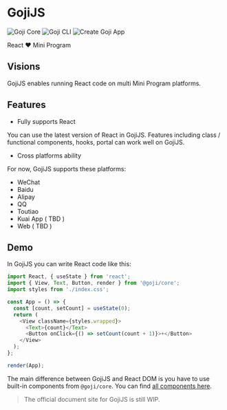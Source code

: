 # GojiJS

![Goji Core](https://img.shields.io/npm/v/@goji/core?label=Goji%20Core)
![Goji CLI](https://img.shields.io/npm/v/@goji/cli?label=Goji%20CLI)
![Create Goji App](https://img.shields.io/npm/v/create-goji-app?label=Create%20Goji%20App)

React ❤️ Mini Program

## Visions

GojiJS enables running React code on multi Mini Program platforms.

## Features

- Fully supports React

You can use the latest version of React in GojiJS. Features including class / functional components,
hooks, portal can work well on GojiJS.

- Cross platforms ability

For now, GojiJS supports these platforms:

- WeChat
- Baidu
- Alipay
- QQ
- Toutiao
- Kuai App ( TBD )
- Web ( TBD )

## Demo

In GojiJS you can write React code like this:

```js
import React, { useState } from 'react';
import { View, Text, Button, render } from '@goji/core';
import styles from './index.css';

const App = () => {
  const [count, setCount] = useState(0);
  return (
    <View className={styles.wrapped}>
      <Text>{count}</Text>
      <Button onClick={() => setCount(count + 1)}>+</Button>
    </View>
  );
};

render(App);
```

The main difference between GojiJS and React DOM is you have to use built-in components from
`@goji/core`. You can find
[all components here](https://developers.weixin.qq.com/miniprogram/dev/component/).

> The official document site for GojiJS is still WIP.
